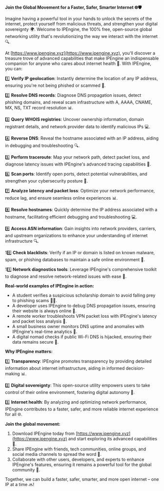 **Join the Global Movement for a Faster, Safer, Smarter Internet 🌐🛡️**

Imagine having a powerful tool in your hands to unlock the secrets of the internet, protect yourself from malicious threats, and strengthen your digital sovereignty 🌍. Welcome to IPEngine, the 100% free, open-source global networking utility that's revolutionizing the way we interact with the internet 🔍.

At [https://www.ipengine.xyz](https://www.ipengine.xyz), you'll discover a treasure trove of advanced capabilities that make IPEngine an indispensable companion for anyone who cares about internet health 📡. With IPEngine, you can:

1️⃣ **Verify IP geolocation**: Instantly determine the location of any IP address, ensuring you're not being phished or scammed 🔑.

2️⃣ **Resolve DNS records**: Diagnose DNS propagation issues, detect phishing domains, and reveal scam infrastructure with A, AAAA, CNAME, MX, NS, TXT record resolution 📊.

3️⃣ **Query WHOIS registries**: Uncover ownership information, domain registrant details, and network provider data to identify malicious IPs 💻.

4️⃣ **Reverse DNS**: Reveal the hostname associated with an IP address, aiding in debugging and troubleshooting 🔍.

5️⃣ **Perform traceroute**: Map your network path, detect packet loss, and diagnose latency issues with IPEngine's advanced tracing capabilities 🚀.

6️⃣ **Scan ports**: Identify open ports, detect potential vulnerabilities, and strengthen your cybersecurity posture 🔐.

7️⃣ **Analyze latency and packet loss**: Optimize your network performance, reduce lag, and ensure seamless online experiences 📊.

8️⃣ **Resolve hostnames**: Quickly determine the IP address associated with a hostname, facilitating efficient debugging and troubleshooting 💻.

9️⃣ **Access ASN information**: Gain insights into network providers, carriers, and upstream organizations to enhance your understanding of internet infrastructure 🔍.

10️⃣ **Check blacklists**: Verify if an IP or domain is listed on known malware, spam, or phishing databases to maintain a safe online environment 🚫.

11️⃣ **Network diagnostics tools**: Leverage IPEngine's comprehensive toolkit to diagnose and resolve network-related issues with ease 🔧.

**Real-world examples of IPEngine in action:**

* A student verifies a suspicious scholarship domain to avoid falling prey to phishing scams 👨‍🎓.
* A developer uses IPEngine to debug DNS propagation issues, ensuring their website is always online 🚀.
* A remote worker troubleshoots VPN packet loss with IPEngine's latency and packet loss analysis 🔩.
* A small business owner monitors DNS uptime and anomalies with IPEngine's real-time analytics 💼.
* A digital nomad checks if public Wi-Fi DNS is hijacked, ensuring their data remains secure 🚫.

**Why IPEngine matters:**

1️⃣ **Transparency**: IPEngine promotes transparency by providing detailed information about internet infrastructure, aiding in informed decision-making 📊.

2️⃣ **Digital sovereignty**: This open-source utility empowers users to take control of their online environment, fostering digital autonomy 🌟.

3️⃣ **Internet health**: By analyzing and optimizing network performance, IPEngine contributes to a faster, safer, and more reliable internet experience for all 🌐.

**Join the global movement:**

1. Download IPEngine today from [https://www.ipengine.xyz](https://www.ipengine.xyz) and start exploring its advanced capabilities 🔗.
2. Share IPEngine with friends, tech communities, online groups, and social media channels to spread the word 📢.
3. Collaborate with other users, developers, and experts to enhance IPEngine's features, ensuring it remains a powerful tool for the global community 🤝.

Together, we can build a faster, safer, smarter, and more open internet – one IP at a time 🔜!